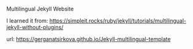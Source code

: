 Multilingual Jekyll Website

I learned it from: https://simpleit.rocks/ruby/jekyll/tutorials/multilingual-jekyll-without-plugins/

url: https://gerganatsirkova.github.io/Jekyll-multilingual-template
